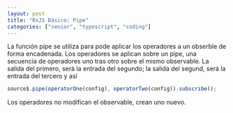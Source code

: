 ```yaml
---
layout: post
title: "RxJS Básico: Pipe"
categories: ["senior", "typescript", "coding"]
---
```


La función pipe se utiliza para pode aplicar los operadores a un obserble de forma encadenada<!--more-->.
Los operadores se aplican sobre un pipe, una secuencia de operadores uno tras otro sobre el mismo observable.
La salida del primero, será la entrada del segundo; la salida del segund, será la entrada del tercero y así

```javascript
source$.pipe(operatorOne(config), operatorTwo(config)).subscribe();
```

Los operadores no modifican el observable, crean uno nuevo.
